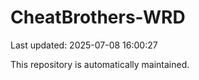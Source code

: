 # CheatBrothers-WRD

Last updated: 2025-07-08 16:00:27

This repository is automatically maintained.
